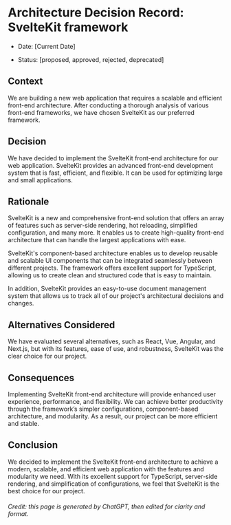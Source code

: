 # Architecture Decision Record: SvelteKit framework

* Date: [Current Date]

* Status: [proposed, approved, rejected, deprecated]

## Context

We are building a new web application that requires a scalable and efficient front-end architecture. After conducting a thorough analysis of various front-end frameworks, we have chosen SvelteKit as our preferred framework. 

## Decision

We have decided to implement the SvelteKit front-end architecture for our web application. SvelteKit provides an advanced front-end development system that is fast, efficient, and flexible. It can be used for optimizing large and small applications.

## Rationale

SvelteKit is a new and comprehensive front-end solution that offers an array of features such as server-side rendering, hot reloading, simplified configuration, and many more. It enables us to create high-quality front-end architecture that can handle the largest applications with ease.

SvelteKit's component-based architecture enables us to develop reusable and scalable UI components that can be integrated seamlessly between different projects. The framework offers excellent support for TypeScript, allowing us to create clean and structured code that is easy to maintain.

In addition, SvelteKit provides an easy-to-use document management system that allows us to track all of our project's architectural decisions and changes.

## Alternatives Considered

We have evaluated several alternatives, such as React, Vue, Angular, and Next.js, but with its features, ease of use, and robustness, SvelteKit was the clear choice for our project.

## Consequences

Implementing SvelteKit front-end architecture will provide enhanced user experience, performance, and flexibility. We can achieve better productivity through the framework’s simpler configurations, component-based architecture, and modularity. As a result, our project can be more efficient and stable.

## Conclusion

We decided to implement the SvelteKit front-end architecture to achieve a modern, scalable, and efficient web application with the features and modularity we need. With its excellent support for TypeScript, server-side rendering, and simplification of configurations, we feel that SvelteKit is the best choice for our project.

<h6>Credit: this page is generated by ChatGPT, then edited for clarity and format.</h6>